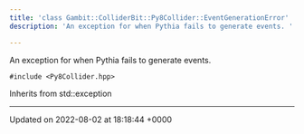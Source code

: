 ```yaml
---
title: 'class Gambit::ColliderBit::Py8Collider::EventGenerationError'
description: 'An exception for when Pythia fails to generate events. '

---
```









An exception for when Pythia fails to generate events. 


`#include <Py8Collider.hpp>`

Inherits from std::exception

-------------------------------

Updated on 2022-08-02 at 18:18:44 +0000